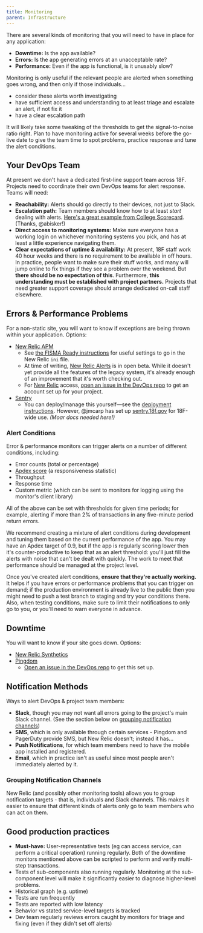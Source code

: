 ```yaml
---
title: Monitoring
parent: Infrastructure
---
```


There are several kinds of monitoring that you will need to have in place for any application:

* **Downtime:** Is the app available?
* **Errors:** Is the app generating errors at an unacceptable rate?
* **Performance:** Even if the app is functional, is it unusably slow?

Monitoring is only useful if the relevant people are alerted when something goes wrong, and then only if those individuals...

* consider these alerts worth investigating
* have sufficient access and understanding to at least triage and escalate an alert, if not fix it
* have a clear escalation path

It will likely take some tweaking of the thresholds to get the signal-to-noise ratio right. Plan to have monitoring active for several weeks before the go-live date to give the team time to spot problems, practice response and tune the alert conditions.

## Your DevOps Team

At present we don't have a dedicated first-line support team across 18F. Projects need to coordinate their own DevOps teams for alert response. Teams will need:

* **Reachability:** Alerts should go directly to their devices, not just to Slack.
* **Escalation path:** Team members should know how to at least _start_ dealing with alerts. [Here's a great example from College Scorecard](https://docs.google.com/document/d/1Lfr_IufB9nuTjsZJgsm5CxfBRFVbHj266zMddhzWCJg/edit). (Thanks, @abisker!)
* **Direct access to monitoring systems:** Make sure everyone has a working login on whichever monitoring systems you pick, and has at least a little experience navigating them.
* **Clear expectations of uptime & availability:** At present, 18F staff work 40 hour weeks and there is no requirement to be available in off hours. In practice, people want to make sure their stuff works, and many will jump online to fix things if they see a problem over the weekend. But **there should be no expectation of this**. Furthermore, **this understanding must be established with project partners.** Projects that need greater support coverage should arrange dedicated on-call staff elsewhere.

## Errors & Performance Problems

For a non-static site, you will want to know if exceptions are being thrown within your application. Options:

* [New Relic APM](http://newrelic.com/application-monitoring)
    * See [the FISMA Ready instructions](https://github.com/fisma-ready/new-relic) for useful settings to go in the New Relic `ini` file.
    * At time of writing, [New Relic Alerts](https://docs.newrelic.com/docs/alerts/new-relic-alerts/getting-started/new-relic-alerts) is in open beta. While it doesn't yet provide all the features of the legacy system, it's already enough of an improvement that it's worth checking out.
    * For [New Relic](https://newrelic.com) access, [open an issue in the DevOps repo](https://github.com/18F/DevOps/issues/new?title=New+Relic+account+for+%3Cname%3E) to get an account set up for your project.
* [Sentry](https://getsentry.com/)
    * You can deploy/manage this yourself—see the [deployment instructions](https://github.com/18F/how-to-deploy/blob/master/sentry/README.md). However, @jmcarp has set up [sentry.18f.gov](https://sentry.18f.gov/) for 18F-wide use. _(Moar docs needed here!)_

### Alert Conditions

Error & performance monitors can trigger alerts on a number of different conditions, including:

* Error counts (total or percentage)
* [Apdex score](http://apdex.org/overview.html) (a responsiveness statistic)
* Throughput
* Response time
* Custom metric (which can be sent to monitors for logging using the monitor's  client library)

All of the above can be set with thresholds for given time periods; for example, alerting if more than 2% of transactions in any five-minute period return errors.

We recommend creating a mixture of alert conditions during development and tuning them based on the current performance of the app. You may have an Apdex target of 0.9, but if the app is regularly scoring lower then it's counter-productive to keep that as an alert threshold: you'll just fill the alerts with noise that can't be dealt with quickly. The work to meet that performance should be managed at the project level.

Once you've created alert conditions, **ensure that they're actually working.** It helps if you have errors or performance problems that you can trigger on demand; if the production environment is already live to the public then you might need to push a test branch to staging and try your conditions there. Also, when testing conditions, make sure to limit their notifications to only go to you, or you'll need to warn everyone in advance.

## Downtime

You will want to know if your site goes down. Options:

* [New Relic Synthetics](http://newrelic.com/synthetics)
* [Pingdom](https://www.pingdom.com/)
    * [Open an issue in the DevOps repo](https://github.com/18F/DevOps/issues/new?title=set+up+Pingdom+for+%3Cproject%3E) to get this set up.

## Notification Methods

Ways to alert DevOps & project team members:

* **Slack**, though you may not want all errors going to the project's main Slack channel. (See the section below on [grouping notification channels](#grouping-notification-channels))
* **SMS**, which is only available through certain services - Pingdom and PagerDuty provide SMS, but New Relic doesn't; instead it has...
* **Push Notifications**, for which team members need to have the mobile app installed and registered.
* **Email**, which in practice isn't as useful since most people aren't immediately alerted by it.

### Grouping Notification Channels

New Relic (and possibly other monitoring tools) allows you to group notification targets - that is, individuals and Slack channels. This makes it easier to ensure that different kinds of alerts only go to team members who can act on them.

## Good production practices

- **Must-have:** User-representative tests (eg can access service, can perform a critical operation) running regularly. Both of the downtime monitors mentioned above can be scripted to perform and verify multi-step transactions.
- Tests of sub-components also running regularly. Monitoring at the sub-component level will make it significantly easier to diagnose higher-level problems.
- Historical graph (e.g. uptime)
- Tests are run frequently
- Tests are reported with low latency
- Behavior vs stated service-level targets is tracked
- Dev team regularly reviews errors caught by monitors for triage and fixing (even if they didn't set off alerts)
